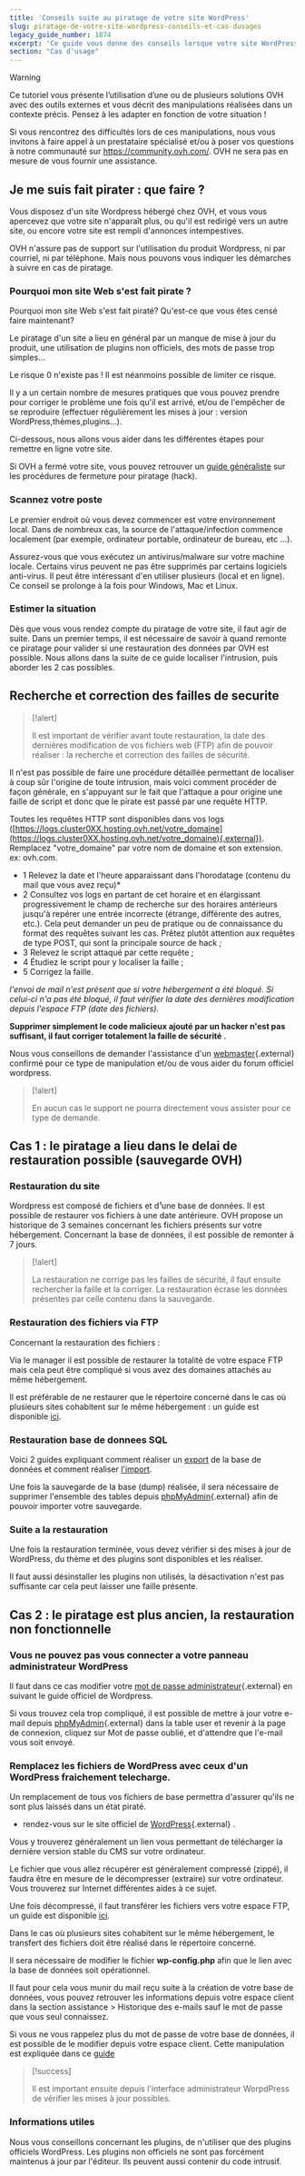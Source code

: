 ```yaml
---
title: 'Conseils suite au piratage de votre site WordPress'
slug: piratage-de-votre-site-wordpress-conseils-et-cas-dusages
legacy_guide_number: 1874
excerpt: 'Ce guide vous donne des conseils lorsque votre site WordPress s’est fait pirate'
section: "Cas d'usage"
---
```


> [!warning]
>
> Ce tutoriel vous présente l’utilisation d’une ou de plusieurs solutions OVH avec des outils externes et vous décrit des manipulations réalisées dans un contexte précis. Pensez à les adapter en fonction de votre situation !
>
> Si vous rencontrez des difficultés lors de ces manipulations, nous vous invitons à faire appel à un prestataire spécialisé et/ou à poser vos questions à notre communauté sur <https://community.ovh.com/>. OVH ne sera pas en mesure de vous fournir une assistance.
>

## Je me suis fait pirater &#58; que faire ?
Vous disposez d'un site Wordpress hébergé chez OVH, et vous vous apercevez que votre site n'apparaît plus, ou qu'il est redirigé vers un autre site, ou encore votre site est rempli d'annonces intempestives.

OVH n'assure pas de support sur l'utilisation du produit Wordpress, ni par courriel, ni par téléphone. Mais nous pouvons vous indiquer les démarches à suivre en cas de piratage.


### Pourquoi mon site Web s'est fait pirate ?
Pourquoi mon site Web s'est fait piraté? Qu'est-ce que vous êtes censé faire maintenant?

Le piratage d'un site a lieu en général par un manque de mise à jour du produit, une utilisation de plugins non officiels, des mots de passe trop simples...

Le risque 0 n'existe pas ! Il est néanmoins possible de limiter ce risque.

Il y a un certain nombre de mesures pratiques que vous pouvez prendre pour corriger le problème une fois qu'il est arrivé, et/ou de l'empêcher de se reproduire (effectuer régulièrement les mises à jour : version WordPress,thèmes,plugins...).

Ci-dessous, nous allons vous aider dans les différentes étapes pour remettre en ligne votre site.

Si OVH a fermé votre site, vous pouvez retrouver un [guide généraliste](../site-ferme-pour-hack/) sur les procédures de fermeture pour piratage (hack).


### Scannez votre poste
Le premier endroit où vous devez commencer est votre environnement local. Dans de nombreux cas, la source de l'attaque/infection commence localement (par exemple, ordinateur portable, ordinateur de bureau, etc ...).

Assurez-vous que vous exécutez un antivirus/malware sur votre machine locale. Certains virus peuvent ne pas être supprimés par certains logiciels anti-virus. Il peut être intéressant d'en utiliser plusieurs (local et en ligne). Ce conseil se prolonge à la fois pour Windows, Mac et Linux.


### Estimer la situation
Dès que vous vous rendez compte du piratage de votre site, il faut agir de suite. Dans un premier temps, il est nécessaire de savoir à quand remonte ce piratage pour valider si une restauration des données par OVH est possible. Nous allons dans la suite de ce guide localiser l'intrusion, puis aborder les 2 cas possibles.


## Recherche et correction des failles de securite


> [!alert]
>
> Il est important de vérifier avant toute restauration, la date des dernières
> modification de vos fichiers web (FTP) afin de pouvoir réaliser : la recherche
> et correction des failles de sécurité.
> 

Il n'est pas possible de faire une procédure détaillée permettant de localiser à coup sûr l'origine de toute intrusion, mais voici comment procéder de façon générale, en s'appuyant sur le fait que l'attaque a pour origine une faille de script et donc que le pirate est passé par une requête HTTP.

Toutes les requêtes HTTP sont disponibles dans vos logs ([https://logs.cluster0XX.hosting.ovh.net/votre_domaine](https://logs.cluster0XX.hosting.ovh.net/votre_domaine){.external}). Remplacez "votre_domaine" par votre nom de domaine et son extension. ex: ovh.com.

- 1 Relevez la date et l'heure apparaissant dans l'horodatage (contenu du mail que vous avez reçu)*
- 2 Consultez vos logs en partant de cet horaire et en élargissant progressivement le champ de recherche sur des horaires antérieurs jusqu'à repérer une entrée incorrecte (étrange, différente des autres, etc.). Cela peut demander un peu de pratique ou de connaissance du format des requêtes suivant les cas. Prêtez plutôt attention aux requêtes de type POST, qui sont la principale source de hack ;
- 3 Relevez le script attaqué par cette requête ;
- 4 Étudiez le script pour y localiser la faille ;
- 5 Corrigez la faille.

*l'envoi de mail n'est présent que si votre hébergement a été bloqué. Si celui-ci n'a pas été bloqué, il faut vérifier la date des dernières modification depuis l'espace FTP (date des fichiers).*

**Supprimer simplement le code malicieux ajouté par un hacker n'est pas suffisant, il faut corriger totalement la faille de sécurité** .

Nous vous conseillons de demander l'assistance d'un [webmaster](https://partners.ovh.com){.external} confirmé pour ce type de manipulation et/ou de vous aider du forum officiel wordpress.



> [!alert]
>
> En aucun cas le support ne pourra directement vous assister pour ce type de demande.
> 


## Cas 1 &#58; le piratage a lieu dans le delai de restauration possible (sauvegarde OVH)

### Restauration du site
Wordpress est composé de fichiers et d¹une base de données. Il est possible de restaurer vos fichiers à une date antérieure. OVH propose un historique de 3 semaines concernant les fichiers présents sur votre hébergement. Concernant la base de données, il est possible de remonter à 7 jours.



> [!alert]
>
> La restauration ne corrige pas les failles de sécurité, il faut ensuite rechercher la faille et la corriger.
> La restauration écrase les données présentes par celle contenu dans la sauvegarde.
> 


### Restauration des fichiers via FTP
Concernant la restauration des fichiers :

Via le manager il est possible de restaurer la totalité de votre espace FTP mais cela peut être compliqué si vous avez des domaines attachés au même hébergement.

Il est préférable de ne restaurer que le répertoire concerné dans le cas où plusieurs sites cohabitent sur le même hébergement : un guide est disponible [ici](../restauration-ftp-filezilla-espace-client/).


### Restauration base de donnees SQL
Voici 2 guides expliquant comment réaliser un [export](../exportation-bases-donnees/) de la base de données et comment réaliser [l'import](../mutualise-guide-importation-dune-base-de-donnees-mysql/).

Une fois la sauvegarde de la base (dump) réalisée, il sera nécessaire de supprimer l'ensemble des tables depuis [phpMyAdmin](https://docs.ovh.com/fr/hosting/connexion-base-de-donnees-serveur-bdd/){.external} afin de pouvoir importer votre sauvegarde.


### Suite a la restauration
Une fois la restauration terminée, vous devez vérifier si des mises à jour de WordPress, du thème et des plugins sont disponibles et les réaliser.

Il faut aussi désinstaller les plugins non utilisés, la désactivation n'est pas suffisante car cela peut laisser une faille présente.


## Cas 2 &#58; le piratage est plus ancien, la restauration non fonctionnelle

### Vous ne pouvez pas vous connecter a votre panneau administrateur WordPress
Il faut dans ce cas modifier votre [mot de passe administrateur](https://codex.wordpress.org/){.external} en suivant le guide officiel de Wordpress.

Si vous trouvez cela trop compliqué, il est possible de mettre à jour votre e-mail depuis [phpMyAdmin](https://docs.ovh.com/fr/hosting/connexion-base-de-donnees-serveur-bdd/){.external} dans la table user et revenir à la page de connexion, cliquez sur Mot de passe oublié, et d'attendre que l'e-mail vous soit envoyé.


### Remplacez les fichiers de WordPress avec ceux d'un WordPress fraichement telecharge.
Un remplacement de tous vos fichiers de base permettra d'assurer qu'ils ne sont plus laissés dans un état piraté.

- rendez-vous sur le site officiel de [WordPress](https://fr.wordpress.org){.external} .

Vous y trouverez généralement un lien vous permettant de télécharger la dernière version stable du CMS sur votre ordinateur.

Le fichier que vous allez récupérer est généralement compressé (zippé), il faudra être en mesure de le décompresser (extraire) sur votre ordinateur. Vous trouverez sur Internet différentes aides à ce sujet.

Une fois décompressé, il faut transférer les fichiers vers votre espace FTP, un guide est disponible [ici](../modifier-mot-de-passe-utilisateur-ftp/).

Dans le cas où plusieurs sites cohabitent sur le même hébergement, le transfert des fichiers doit être réalisé dans le répertoire concerné.

Il sera nécessaire de modifier le fichier  **wp-config.php**  afin que le lien avec la base de données soit opérationnel.

Il faut pour cela vous munir du mail reçu suite à la création de votre base de données, vous pouvez retrouver les informations depuis votre espace client dans la section assistance > Historique des e-mails sauf le mot de passe que vous seul connaissez.

Si vous ne vous rappelez plus du mot de passe de votre base de données, il est possible de le modifier depuis votre espace client. Cette manipulation est expliquée dans ce [guide](../modifier-mot-de-passe-utilisateur-ftp/)



> [!success]
>
> Il est important ensuite depuis l'interface administrateur WorpdPress de
> vérifier les mises à jour possibles.
> 


### Informations utiles
Nous vous conseillons concernant les plugins, de n'utiliser que des plugins officiels WordPress. Les plugins non officiels ne sont pas forcément maintenus à jour par l'éditeur. Ils peuvent aussi contenir du code intrusif.